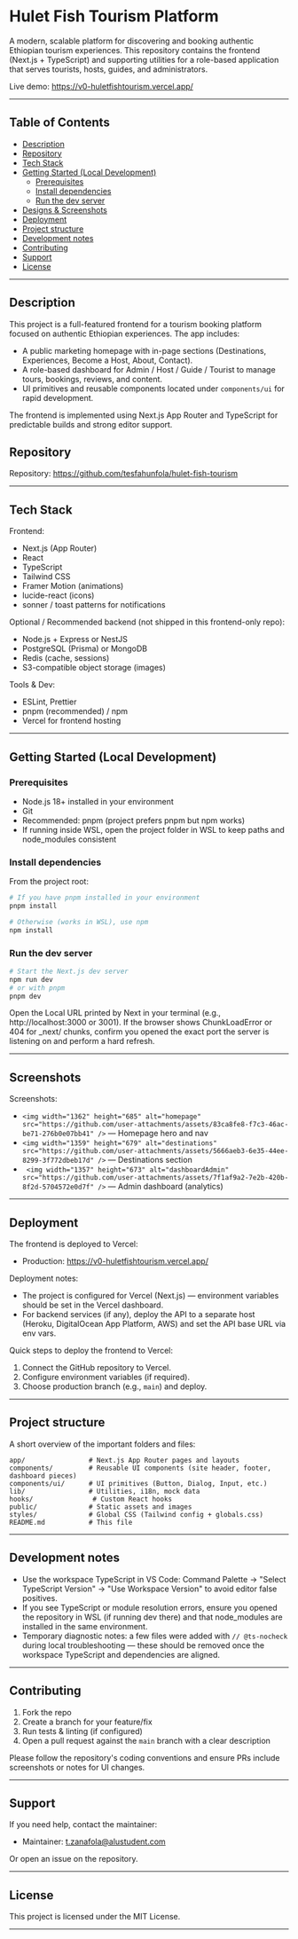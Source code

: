 # Hulet Fish Tourism Platform

A modern, scalable platform for discovering and booking authentic Ethiopian tourism experiences. This repository contains the frontend (Next.js + TypeScript) and supporting utilities for a role-based application that serves tourists, hosts, guides, and administrators.

Live demo: https://v0-huletfishtourism.vercel.app/

---

## Table of Contents
- [Description](#description)
- [Repository](#repository)
- [Tech Stack](#tech-stack)
- [Getting Started (Local Development)](#getting-started-local-development)
   - [Prerequisites](#prerequisites)
   - [Install dependencies](#install-dependencies)
   - [Run the dev server](#run-the-dev-server)
- [Designs & Screenshots](#designs--screenshots)
- [Deployment](#deployment)
- [Project structure](#project-structure)
- [Development notes](#development-notes)
- [Contributing](#contributing)
- [Support](#support)
- [License](#license)

---

## Description
This project is a full-featured frontend for a tourism booking platform focused on authentic Ethiopian experiences. The app includes:
- A public marketing homepage with in-page sections (Destinations, Experiences, Become a Host, About, Contact).
- A role-based dashboard for Admin / Host / Guide / Tourist to manage tours, bookings, reviews, and content.
- UI primitives and reusable components located under `components/ui` for rapid development.

The frontend is implemented using Next.js App Router and TypeScript for predictable builds and strong editor support.

## Repository


Repository: https://github.com/tesfahunfola/hulet-fish-tourism

---

## Tech Stack
Frontend:
- Next.js (App Router)
- React
- TypeScript
- Tailwind CSS
- Framer Motion (animations)
- lucide-react (icons)
- sonner / toast patterns for notifications

Optional / Recommended backend (not shipped in this frontend-only repo):
- Node.js + Express or NestJS
- PostgreSQL (Prisma) or MongoDB
- Redis (cache, sessions)
- S3-compatible object storage (images)

Tools & Dev:
- ESLint, Prettier
- pnpm (recommended) / npm
- Vercel for frontend hosting

---

## Getting Started (Local Development)

### Prerequisites
- Node.js 18+ installed in your environment
- Git
- Recommended: pnpm (project prefers pnpm but npm works)
- If running inside WSL, open the project folder in WSL to keep paths and node_modules consistent

### Install dependencies
From the project root:

```bash
# If you have pnpm installed in your environment
pnpm install

# Otherwise (works in WSL), use npm
npm install
```

### Run the dev server

```bash
# Start the Next.js dev server
npm run dev
# or with pnpm
pnpm dev
```

Open the Local URL printed by Next in your terminal (e.g., http://localhost:3000 or 3001). If the browser shows ChunkLoadError or 404 for _next/ chunks, confirm you opened the exact port the server is listening on and perform a hard refresh.

---

## Screenshots


Screenshots:

- ` <img width="1362" height="685" alt="homepage" src="https://github.com/user-attachments/assets/83ca8fe8-f7c3-46ac-be71-276b0e07bb41" />
 ` — Homepage hero and nav
- ` <img width="1359" height="679" alt="destinations" src="https://github.com/user-attachments/assets/5666aeb3-6e35-44ee-8299-3f772dbeb17d" />
   ` — Destinations section
- `  <img width="1357" height="673" alt="dashboardAdmin" src="https://github.com/user-attachments/assets/7f1af9a2-7e2b-420b-8f2d-5704572e0d7f" />
    ` — Admin dashboard (analytics)

---

## Deployment
The frontend is deployed to Vercel:

- Production: https://v0-huletfishtourism.vercel.app/

Deployment notes:
- The project is configured for Vercel (Next.js) — environment variables should be set in the Vercel dashboard.
- For backend services (if any), deploy the API to a separate host (Heroku, DigitalOcean App Platform, AWS) and set the API base URL via env vars.

Quick steps to deploy the frontend to Vercel:
1. Connect the GitHub repository to Vercel.
2. Configure environment variables (if required).
3. Choose production branch (e.g., `main`) and deploy.

---

## Project structure
A short overview of the important folders and files:

```
app/                # Next.js App Router pages and layouts
components/         # Reusable UI components (site header, footer, dashboard pieces)
components/ui/      # UI primitives (Button, Dialog, Input, etc.)
lib/                # Utilities, i18n, mock data
hooks/               # Custom React hooks
public/             # Static assets and images
styles/             # Global CSS (Tailwind config + globals.css)
README.md           # This file
```

---

## Development notes
- Use the workspace TypeScript in VS Code: Command Palette → "Select TypeScript Version" → "Use Workspace Version" to avoid editor false positives.
- If you see TypeScript or module resolution errors, ensure you opened the repository in WSL (if running dev there) and that node_modules are installed in the same environment.
- Temporary diagnostic notes: a few files were added with `// @ts-nocheck` during local troubleshooting — these should be removed once the workspace TypeScript and dependencies are aligned.

---

## Contributing
1. Fork the repo
2. Create a branch for your feature/fix
3. Run tests & linting (if configured)
4. Open a pull request against the `main` branch with a clear description

Please follow the repository's coding conventions and ensure PRs include screenshots or notes for UI changes.

---

## Support
If you need help, contact the maintainer:

- Maintainer: t.zanafola@alustudent.com

Or open an issue on the repository.

---

## License
This project is licensed under the MIT License.

---
